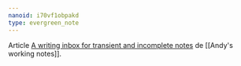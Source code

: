 ```yaml
---
nanoid: i70vf1obpakd
type: evergreen_note
---
```

Article [A writing inbox for transient and incomplete notes](https://notes.andymatuschak.org/zUP4GuzPF33dWkZPiu9N6V5) de [[Andy's working notes]].
